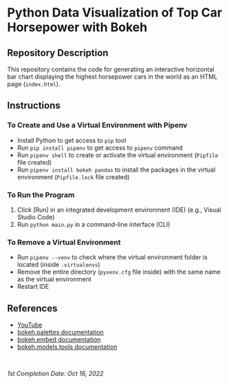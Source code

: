 <!-- This is a README file for an online tutorial. -->

# Python Data Visualization of Top Car Horsepower with Bokeh

## Repository Description

This repository contains the code for generating an interactive horizontal bar chart displaying the highest horsepower cars in the world as an HTML page (`index.html`).

## Instructions

### To Create and Use a Virtual Environment with Pipenv

- Install Python to get access to `pip` tool
- Run `pip install pipenv` to get access to `pipenv` command
- Run `pipenv shell` to create or activate the virtual environment (`Pipfile` file created)
- Run `pipenv install bokeh pandas` to install the packages in the virtual environment (`Pipfile.lock` file created)

### To Run the Program

1. Click \[Run\] in an integrated development environment (IDE) (e.g., Visual Studio Code)
2. Run `python main.py` in a command-line interface (CLI)

### To Remove a Virtual Environment

- Run `pipenv --venv` to check where the virtual environment folder is located (inside `.virtualenvs`)
- Remove the entire directory (`pyvenv.cfg` file inside) with the same name as the virtual environment
- Restart IDE

## References

- [YouTube](https://www.youtube.com/watch?v=2TR_6VaVSOs)
- [bokeh.palettes documentation](https://docs.bokeh.org/en/latest/docs/reference/palettes.html)
- [bokeh.embed documentation](https://docs.bokeh.org/en/latest/docs/reference/embed.html#bokeh.embed.components)
- [bokeh.models.tools documentation](https://docs.bokeh.org/en/2.4.2/docs/reference/models/tools.html#hovertool)

<br>

*1st Completion Date: Oct 16, 2022*
